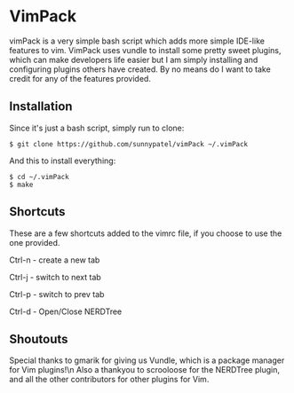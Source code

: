 # VimPack

vimPack is a very simple bash script which adds more simple IDE-like features to vim.
VimPack uses vundle to install some pretty sweet plugins,
which can make developers life easier but I am simply installing and configuring plugins others have created.  By no means do I want to take credit for any of the features provided.

## Installation

Since it's just a bash script, simply run to clone:
```
$ git clone https://github.com/sunnypatel/vimPack ~/.vimPack
```
And this to install everything:
```
$ cd ~/.vimPack
$ make
```

## Shortcuts
These are a few shortcuts added to the vimrc file, if you choose to use the one provided.

Ctrl-n  -  	create a new tab

Ctrl-j  -  	switch to next tab

Ctrl-p  -  	switch to prev tab

Ctrl-d  -  	Open/Close NERDTree


## Shoutouts

Special thanks to gmarik for giving us Vundle, which is a package manager for Vim plugins!\n
Also a thankyou to scrooloose for the NERDTree plugin, and all the other contributors for other plugins for Vim.



